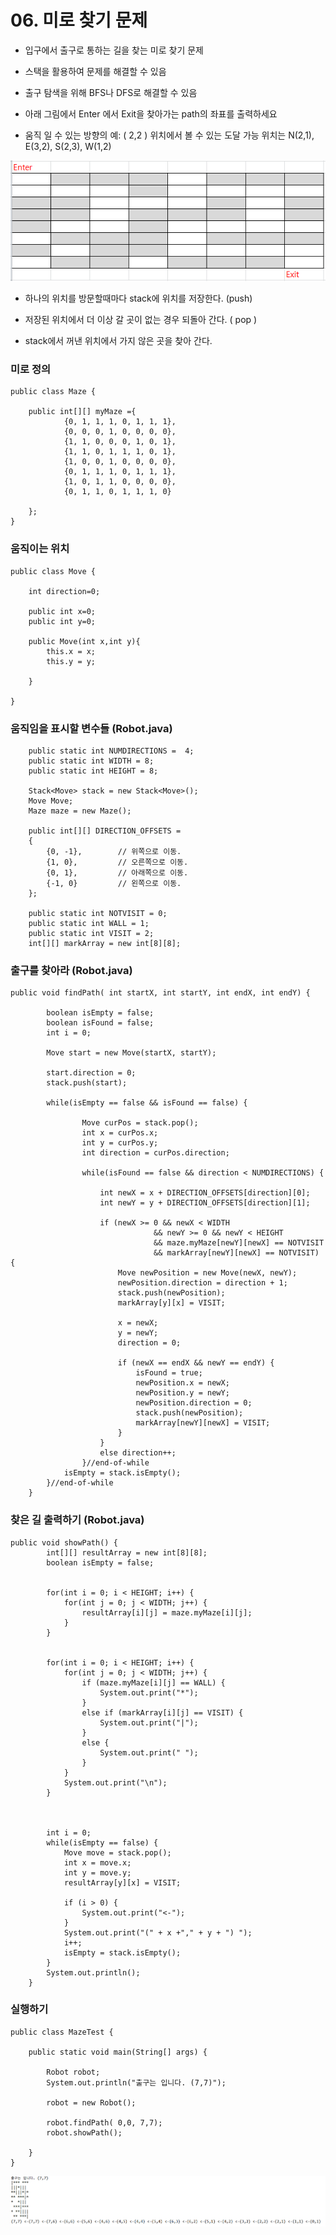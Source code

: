 # 06. 미로 찾기 문제

- 입구에서 출구로 통하는 길을 찾는 미로 찾기 문제

- 스택을 활용하여 문제를 해결할 수 있음

- 출구 탐색을 위해 BFS나 DFS로 해결할 수 있음

- 아래 그림에서 Enter 에서 Exit을 찾아가는 path의 좌표를 출력하세요

- 움직 일 수 있는 방향의 예: ( 2,2 ) 위치에서 볼 수 있는 도달 가능 위치는  N(2,1), E(3,2), S(2,3), W(1,2) 

![maze.png](img/maze.png)

- 하나의 위치를 방문할때마다 stack에 위치를 저장한다. (push)

- 저장된 위치에서 더 이상 갈 곳이 없는 경우 되돌아 간다. ( pop )

- stack에서 꺼낸 위치에서 가지 않은 곳을 찾아 간다.

### 미로 정의 

```
public class Maze {

	public int[][] myMaze ={
			{0, 1, 1, 1, 0, 1, 1, 1},
			{0, 0, 0, 1, 0, 0, 0, 0},
			{1, 1, 0, 0, 0, 1, 0, 1},
			{1, 1, 0, 1, 1, 1, 0, 1},
			{1, 0, 0, 1, 0, 0, 0, 0},
			{0, 1, 1, 1, 0, 1, 1, 1},
			{1, 0, 1, 1, 0, 0, 0, 0},
			{0, 1, 1, 0, 1, 1, 1, 0}

	};
}
```

### 움직이는 위치 

```
public class Move {

	int direction=0;
	
	public int x=0;
	public int y=0;
	
	public Move(int x,int y){
		this.x = x;
		this.y = y;
		
	}
	
}
```

### 움직임을 표시할 변수들 (Robot.java)

```
    public static int NUMDIRECTIONS =  4;
	public static int WIDTH = 8;
	public static int HEIGHT = 8;
	
	Stack<Move> stack = new Stack<Move>();
	Move Move;
	Maze maze = new Maze();
	
	public int[][] DIRECTION_OFFSETS = 
	{
		{0, -1},		// 위쪽으로 이동.
		{1, 0},			// 오른쪽으로 이동.
		{0, 1},			// 아래쪽으로 이동.
		{-1, 0}			// 왼쪽으로 이동.
	};
	
	public static int NOTVISIT = 0;
	public static int WALL = 1;
	public static int VISIT = 2;
	int[][] markArray = new int[8][8];
```

### 출구를 찾아라 (Robot.java)

```
public void findPath( int startX, int startY, int endX, int endY) {
		
		boolean isEmpty = false; 
		boolean isFound = false;
		int i = 0;

		Move start = new Move(startX, startY);

		start.direction = 0;
		stack.push(start);
		
		while(isEmpty == false && isFound == false) {
			
				Move curPos = stack.pop();
				int x = curPos.x;
				int y = curPos.y;
				int direction = curPos.direction;

				while(isFound == false && direction < NUMDIRECTIONS) {
				
					int newX = x + DIRECTION_OFFSETS[direction][0];
					int newY = y + DIRECTION_OFFSETS[direction][1];

					if (newX >= 0 && newX < WIDTH
								&& newY >= 0 && newY < HEIGHT
								&& maze.myMaze[newY][newX] == NOTVISIT
								&& markArray[newY][newX] == NOTVISIT) {										
						Move newPosition = new Move(newX, newY);
						newPosition.direction = direction + 1;
						stack.push(newPosition);
						markArray[y][x] = VISIT;

						x = newX;
						y = newY;
						direction = 0;

						if (newX == endX && newY == endY) {
							isFound = true;
							newPosition.x = newX;
							newPosition.y = newY;
							newPosition.direction = 0;
							stack.push(newPosition);
							markArray[newY][newX] = VISIT;
						}
					}
					else direction++;
				}//end-of-while
			isEmpty = stack.isEmpty();
		}//end-of-while
	}
```

### 찾은 길 출력하기 (Robot.java)

```
public void showPath() {
		int[][] resultArray = new int[8][8];
		boolean isEmpty = false;
		
		
		for(int i = 0; i < HEIGHT; i++) {
			for(int j = 0; j < WIDTH; j++) {
				resultArray[i][j] = maze.myMaze[i][j];
			}
		}
		
		
		for(int i = 0; i < HEIGHT; i++) {
			for(int j = 0; j < WIDTH; j++) {
				if (maze.myMaze[i][j] == WALL) {
					System.out.print("*");
				}
				else if (markArray[i][j] == VISIT) {
					System.out.print("|");
				}
				else {
					System.out.print(" ");
				}
			}
			System.out.print("\n");
		}
		
		
		
		int i = 0;
		while(isEmpty == false) {
			Move move = stack.pop();
			int x = move.x;
			int y = move.y;
			resultArray[y][x] = VISIT;

			if (i > 0) {
				System.out.print("<-");
			}
			System.out.print("(" + x +"," + y + ") ");
			i++;
			isEmpty = stack.isEmpty();
		}
		System.out.println();
	}
```

### 실행하기
```
public class MazeTest {

	public static void main(String[] args) {
		
		Robot robot;
		System.out.println("출구는 입니다. (7,7)");
		
		robot = new Robot();	
				
		robot.findPath( 0,0, 7,7);
		robot.showPath();
		
	}
}
```

![path](img/path.png)
